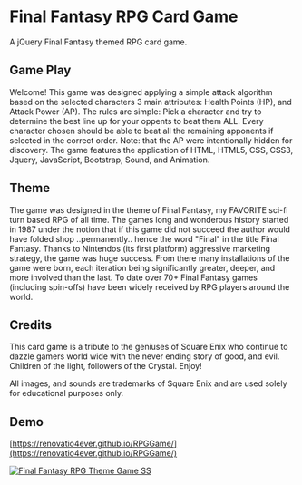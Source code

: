 # Final Fantasy RPG Card Game

A jQuery Final Fantasy themed RPG card game.

## Game Play

Welcome! This game was designed applying a simple attack algorithm based on the selected characters 3 main attributes: Health Points (HP), and Attack Power (AP). The rules are simple: Pick a character and try to determine the best line up for your oppents to beat them ALL. Every character chosen should be able to beat all the remaining apponents if selected in the correct order. Note: that the AP were intentionally hidden for discovery. The game features the application of HTML, HTML5, CSS, CSS3, Jquery, JavaScript, Bootstrap, Sound, and Animation.

## Theme

The game was designed in the theme of Final Fantasy, my FAVORITE sci-fi turn based RPG of all time. The games long and wonderous history started in 1987 under the notion that if this game did not succeed the author would have folded shop ..permanently.. hence the word "Final" in the title Final Fantasy. Thanks to Nintendos (its first platform) aggressive marketing strategy, the game was huge success. From there many installations of the game were born, each iteration being significantly greater, deeper, and more involved than the last. To date over 70+ Final Fantasy games (including spin-offs) have been widely received by RPG players around the world.

## Credits

This card game is a tribute to the geniuses of Square Enix who continue to dazzle gamers world wide with the never ending story of good, and evil. Children of the light, followers of the Crystal. Enjoy!

All images, and sounds are trademarks of Square Enix and are used solely for educational purposes only.

## Demo

[https://renovatio4ever.github.io/RPGGame/](https://renovatio4ever.github.io/RPGGame/)

[![Final Fantasy RPG Theme Game SS](http://i68.tinypic.com/2rwaumg.jpg)](https://renovatio4ever.github.io/RPGGame/)